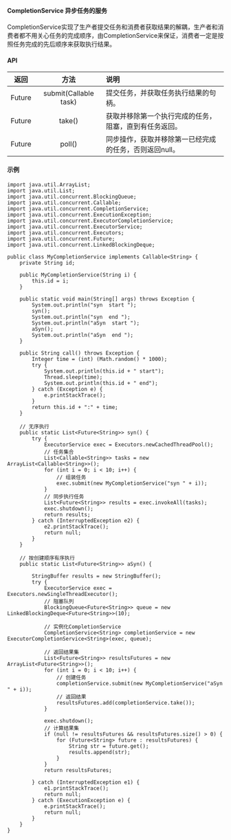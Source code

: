 #### CompletionService 异步任务的服务
CompletionService实现了生产者提交任务和消费者获取结果的解耦，生产者和消费者都不用关心任务的完成顺序，由CompletionService来保证，消费者一定是按照任务完成的先后顺序来获取执行结果。

#### API

| 返回 | 方法 | 说明 |
|---|:---:|:---|
| Future<V> | submit(Callable<V> task) | 提交任务，并获取任务执行结果的句柄。 |
| Future<V> | take() | 获取并移除第一个执行完成的任务，阻塞，直到有任务返回。 |
| Future<V> | poll() | 同步操作，获取并移除第一已经完成的任务，否则返回null。 |



#### 示例
    import java.util.ArrayList;
	import java.util.List;
	import java.util.concurrent.BlockingQueue;
	import java.util.concurrent.Callable;
	import java.util.concurrent.CompletionService;
	import java.util.concurrent.ExecutionException;
	import java.util.concurrent.ExecutorCompletionService;
	import java.util.concurrent.ExecutorService;
	import java.util.concurrent.Executors;
	import java.util.concurrent.Future;
	import java.util.concurrent.LinkedBlockingDeque;
	
	public class MyCompletionService implements Callable<String> {
		private String id;
	
		public MyCompletionService(String i) {
			this.id = i;
		}
	
		public static void main(String[] args) throws Exception {
			System.out.println("syn  start ");
			syn();
			System.out.println("syn  end ");
			System.out.println("aSyn  start ");
			aSyn();
			System.out.println("aSyn  end ");
		}
	
		public String call() throws Exception {
			Integer time = (int) (Math.random() * 1000);
			try {
				System.out.println(this.id + " start");
				Thread.sleep(time);
				System.out.println(this.id + " end");
			} catch (Exception e) {
				e.printStackTrace();
			}
			return this.id + ":" + time;
		}
	
		// 无序执行
		public static List<Future<String>> syn() {
			try {
				ExecutorService exec = Executors.newCachedThreadPool();
				// 任务集合
				List<Callable<String>> tasks = new ArrayList<Callable<String>>();
				for (int i = 0; i < 10; i++) {
					// 组装任务
					exec.submit(new MyCompletionService("syn " + i));
				}
				// 同步执行任务
				List<Future<String>> results = exec.invokeAll(tasks);
				exec.shutdown();
				return results;
			} catch (InterruptedException e2) {
				e2.printStackTrace();
				return null;
			}
		}
	
		// 按创建顺序有序执行
		public static List<Future<String>> aSyn() {
	
			StringBuffer results = new StringBuffer();
			try {
				ExecutorService exec = Executors.newSingleThreadExecutor();
				// 阻塞队列
				BlockingQueue<Future<String>> queue = new LinkedBlockingDeque<Future<String>>(10);
	
				// 实例化CompletionService
				CompletionService<String> completionService = new ExecutorCompletionService<String>(exec, queue);
	
				// 返回结果集
				List<Future<String>> resultsFutures = new ArrayList<Future<String>>();
				for (int i = 0; i < 10; i++) {
					// 创建任务
					completionService.submit(new MyCompletionService("aSyn " + i));
					// 返回结果
					resultsFutures.add(completionService.take());
				}
	
				exec.shutdown();
				// 计算结果集
				if (null != resultsFutures && resultsFutures.size() > 0) {
					for (Future<String> future : resultsFutures) {
						String str = future.get();
						results.append(str);
					}
				}
				return resultsFutures;
	
			} catch (InterruptedException e1) {
				e1.printStackTrace();
				return null;
			} catch (ExecutionException e) {
				e.printStackTrace();
				return null;
			}
		}
	}